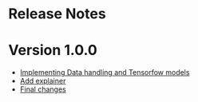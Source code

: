 # Release Notes

# Version 1.0.0
* [Implementing Data handling and Tensorfow models](https://gitlab.cern.ch/machine-protection-ml/mlframework/-/merge_requests/8)
* [Add explainer](https://gitlab.cern.ch/machine-protection-ml/mlframework/-/merge_requests/9)
* [Final changes](https://gitlab.cern.ch/machine-protection-ml/mlframework/-/merge_requests/10)

